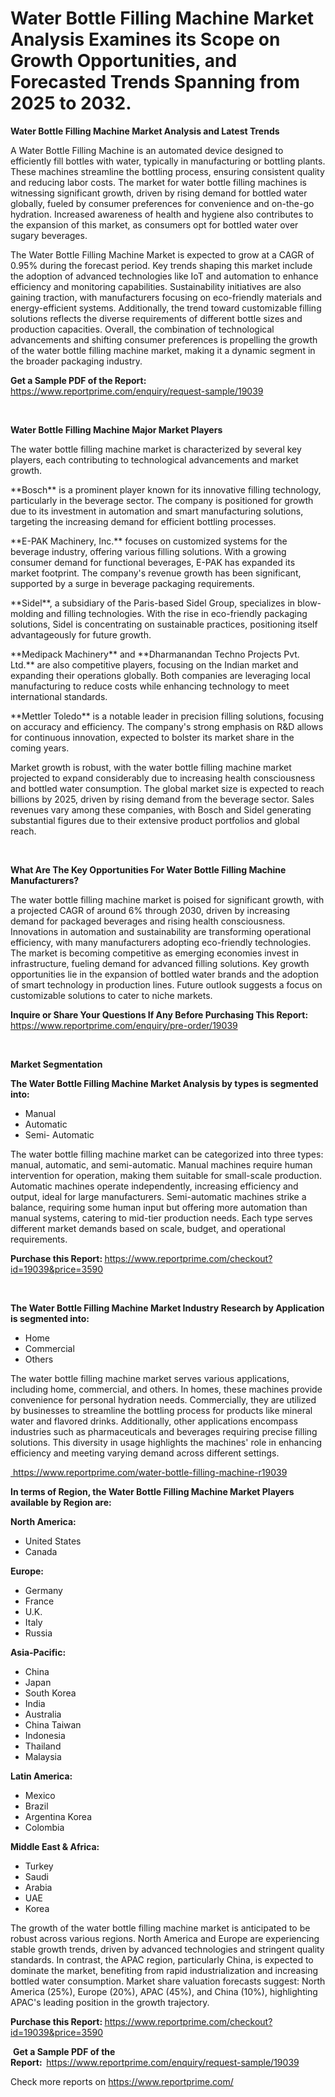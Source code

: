 <p><h1>Water Bottle Filling Machine Market Analysis Examines its Scope on Growth Opportunities, and Forecasted Trends Spanning from 2025 to 2032.</h1></p><p><strong>Water Bottle Filling Machine Market Analysis and Latest Trends</strong></p>
<p><p>A Water Bottle Filling Machine is an automated device designed to efficiently fill bottles with water, typically in manufacturing or bottling plants. These machines streamline the bottling process, ensuring consistent quality and reducing labor costs. The market for water bottle filling machines is witnessing significant growth, driven by rising demand for bottled water globally, fueled by consumer preferences for convenience and on-the-go hydration. Increased awareness of health and hygiene also contributes to the expansion of this market, as consumers opt for bottled water over sugary beverages.</p><p>The Water Bottle Filling Machine Market is expected to grow at a CAGR of 0.95% during the forecast period. Key trends shaping this market include the adoption of advanced technologies like IoT and automation to enhance efficiency and monitoring capabilities. Sustainability initiatives are also gaining traction, with manufacturers focusing on eco-friendly materials and energy-efficient systems. Additionally, the trend toward customizable filling solutions reflects the diverse requirements of different bottle sizes and production capacities. Overall, the combination of technological advancements and shifting consumer preferences is propelling the growth of the water bottle filling machine market, making it a dynamic segment in the broader packaging industry.</p></p>
<p><strong>Get a Sample PDF of the Report:&nbsp;</strong> <a href="https://www.reportprime.com/enquiry/request-sample/19039?utm_campaign=2730&utm_medium=2&utm_source=Github&utm_content=ia&utm_term=19032025&utm_id=water-bottle-filling-machine">https://www.reportprime.com/enquiry/request-sample/19039</a></p>
<p>&nbsp;</p>
<p><strong>Water Bottle Filling Machine Major Market Players</strong></p>
<p><p>The water bottle filling machine market is characterized by several key players, each contributing to technological advancements and market growth. </p><p>**Bosch** is a prominent player known for its innovative filling technology, particularly in the beverage sector. The company is positioned for growth due to its investment in automation and smart manufacturing solutions, targeting the increasing demand for efficient bottling processes.</p><p>**E-PAK Machinery, Inc.** focuses on customized systems for the beverage industry, offering various filling solutions. With a growing consumer demand for functional beverages, E-PAK has expanded its market footprint. The company's revenue growth has been significant, supported by a surge in beverage packaging requirements.</p><p>**Sidel**, a subsidiary of the Paris-based Sidel Group, specializes in blow-molding and filling technologies. With the rise in eco-friendly packaging solutions, Sidel is concentrating on sustainable practices, positioning itself advantageously for future growth.</p><p>**Medipack Machinery** and **Dharmanandan Techno Projects Pvt. Ltd.** are also competitive players, focusing on the Indian market and expanding their operations globally. Both companies are leveraging local manufacturing to reduce costs while enhancing technology to meet international standards.</p><p>**Mettler Toledo** is a notable leader in precision filling solutions, focusing on accuracy and efficiency. The company's strong emphasis on R&D allows for continuous innovation, expected to bolster its market share in the coming years.</p><p>Market growth is robust, with the water bottle filling machine market projected to expand considerably due to increasing health consciousness and bottled water consumption. The global market size is expected to reach billions by 2025, driven by rising demand from the beverage sector. Sales revenues vary among these companies, with Bosch and Sidel generating substantial figures due to their extensive product portfolios and global reach.</p></p>
<p>&nbsp;</p>
<p><strong>What Are The Key Opportunities For Water Bottle Filling Machine Manufacturers?</strong></p>
<p><p>The water bottle filling machine market is poised for significant growth, with a projected CAGR of around 6% through 2030, driven by increasing demand for packaged beverages and rising health consciousness. Innovations in automation and sustainability are transforming operational efficiency, with many manufacturers adopting eco-friendly technologies. The market is becoming competitive as emerging economies invest in infrastructure, fueling demand for advanced filling solutions. Key growth opportunities lie in the expansion of bottled water brands and the adoption of smart technology in production lines. Future outlook suggests a focus on customizable solutions to cater to niche markets.</p></p>
<p><strong>Inquire or Share Your Questions If Any Before Purchasing This Report:</strong> <a href="https://www.reportprime.com/enquiry/pre-order/19039?utm_campaign=2730&utm_medium=2&utm_source=Github&utm_content=ia&utm_term=19032025&utm_id=water-bottle-filling-machine">https://www.reportprime.com/enquiry/pre-order/19039</a></p>
<p>&nbsp;</p>
<p><strong>Market Segmentation</strong></p>
<p><strong>The Water Bottle Filling Machine Market Analysis by types is segmented into:</strong></p>
<p><ul><li>Manual</li><li>Automatic</li><li>Semi- Automatic</li></ul></p>
<p><p>The water bottle filling machine market can be categorized into three types: manual, automatic, and semi-automatic. Manual machines require human intervention for operation, making them suitable for small-scale production. Automatic machines operate independently, increasing efficiency and output, ideal for large manufacturers. Semi-automatic machines strike a balance, requiring some human input but offering more automation than manual systems, catering to mid-tier production needs. Each type serves different market demands based on scale, budget, and operational requirements.</p></p>
<p><strong>Purchase this Report:&nbsp;</strong><a href="https://www.reportprime.com/checkout?id=19039&price=3590&utm_campaign=2730&utm_medium=2&utm_source=Github&utm_content=ia&utm_term=19032025&utm_id=water-bottle-filling-machine">https://www.reportprime.com/checkout?id=19039&price=3590</a></p>
<p>&nbsp;</p>
<p><strong>The Water Bottle Filling Machine Market Industry Research by Application is segmented into:</strong></p>
<p><ul><li>Home</li><li>Commercial</li><li>Others</li></ul></p>
<p><p>The water bottle filling machine market serves various applications, including home, commercial, and others. In homes, these machines provide convenience for personal hydration needs. Commercially, they are utilized by businesses to streamline the bottling process for products like mineral water and flavored drinks. Additionally, other applications encompass industries such as pharmaceuticals and beverages requiring precise filling solutions. This diversity in usage highlights the machines' role in enhancing efficiency and meeting varying demand across different settings.</p></p>
<p><a href="https://www.reportprime.com/water-bottle-filling-machine-r19039?utm_campaign=2730&utm_medium=2&utm_source=Github&utm_content=ia&utm_term=19032025&utm_id=water-bottle-filling-machine">&nbsp;https://www.reportprime.com/water-bottle-filling-machine-r19039</a></p>
<p><strong>In terms of Region, the Water Bottle Filling Machine Market Players available by Region are:</strong></p>
<p>
    <p> <strong> North America: </strong>
        <ul>
            <li>United States</li>
            <li>Canada</li>
        </ul>
        </p> 
    <p> <strong> Europe: </strong>
        <ul>
            <li>Germany</li>
            <li>France</li>
            <li>U.K.</li>
            <li>Italy</li>
            <li>Russia</li>
        </ul>
        </p> 
    <p> <strong> Asia-Pacific: </strong>
        <ul>
            <li>China</li>
            <li>Japan</li>
            <li>South Korea</li>
            <li>India</li>
            <li>Australia</li>
            <li>China Taiwan</li>
            <li>Indonesia</li>
            <li>Thailand</li>
            <li>Malaysia</li>
        </ul>
        </p> 
    <p> <strong> Latin America: </strong>
        <ul>
            <li>Mexico</li>
            <li>Brazil</li>
            <li>Argentina Korea</li>
            <li>Colombia</li>
        </ul>
        </p> 
    <p> <strong> Middle East & Africa: </strong>
        <ul>
            <li>Turkey</li>
            <li>Saudi</li>
            <li>Arabia</li>
            <li>UAE</li>
            <li>Korea</li>
        </ul>
    </p>
    </p>
<p><p>The growth of the water bottle filling machine market is anticipated to be robust across various regions. North America and Europe are experiencing stable growth trends, driven by advanced technologies and stringent quality standards. In contrast, the APAC region, particularly China, is expected to dominate the market, benefiting from rapid industrialization and increasing bottled water consumption. Market share valuation forecasts suggest: North America (25%), Europe (20%), APAC (45%), and China (10%), highlighting APAC's leading position in the growth trajectory.</p></p>
<p><strong>Purchase this Report: </strong><a href="https://www.reportprime.com/checkout?id=19039&price=3590&utm_campaign=2730&utm_medium=2&utm_source=Github&utm_content=ia&utm_term=19032025&utm_id=water-bottle-filling-machine">https://www.reportprime.com/checkout?id=19039&price=3590</a></p>
<p>&nbsp;<strong>Get a Sample PDF of the Report:&nbsp;&nbsp;</strong><a href="https://www.reportprime.com/enquiry/request-sample/19039?utm_campaign=2730&utm_medium=2&utm_source=Github&utm_content=ia&utm_term=19032025&utm_id=water-bottle-filling-machine">https://www.reportprime.com/enquiry/request-sample/19039</a></p>
<p><strong></strong></p>
<p>Check more reports on <a href="https://www.reportprime.com/?utm_campaign=2730&utm_medium=2&utm_source=Github&utm_content=ia&utm_term=19032025&utm_id=water-bottle-filling-machine">https://www.reportprime.com/</a></p>